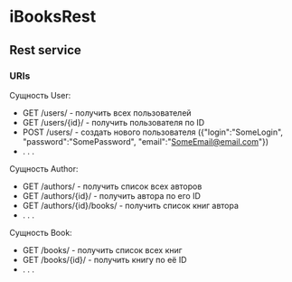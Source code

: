 # iBooksRest
## Rest service

### URIs
Сущность User:
- GET /users/ - получить всех пользователей
- GET /users/{id}/ - получить пользователя по ID
- POST /users/ - создать нового пользователя ({"login":"SomeLogin", "password":"SomePassword", "email":"SomeEmail@email.com"})
- . . .

Сущность Author:
- GET /authors/ - получить список всех авторов
- GET /authors/{id}/ - получить автора по его ID
- GET /authors/{id}/books/ - получить список книг автора
- . . .

Сущность Book:
- GET /books/ - получить список всех книг
- GET /books/{id}/ - получить книгу по её ID
- . . .
